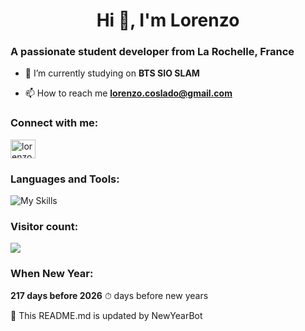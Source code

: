<h1 align="center">Hi 👋, I'm Lorenzo</h1>
<h3>A passionate student developer from La Rochelle, France</h3>

- 🔭 I’m currently studying on **BTS SIO SLAM**

- 📫 How to reach me **lorenzo.coslado@gmail.com**

<h3 align="left">Connect with me:</h3>
<p align="left">
<a href="https://linkedin.com/in/lorenzo-coslado-5ab552249" target="blank"><img align="center" src="https://raw.githubusercontent.com/rahuldkjain/github-profile-readme-generator/master/src/images/icons/Social/linked-in-alt.svg" alt="lorenzo coslado" height="30" width="40" /></a>
</p>

<h3 align="left">Languages and Tools:</h3>

![My Skills](https://skillicons.dev/icons?i=js,react,expressjs,nodejs,npm,pnpm,php,mysql,python,typescript,debian,flutter,c#)

### Visitor count:

<img src="https://profile-counter.glitch.me/Lorenzo-Coslado/count.svg" />

<h3 align="left">When New Year:</h3>

**217 days before 2026** ⏱ days before new years



















































































































































🤖 This README.md is updated by NewYearBot 



